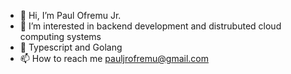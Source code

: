 - 👋 Hi, I’m Paul Ofremu Jr.
- 👀 I’m interested in backend development and distrubuted cloud computing systems
- 🌱 Typescript and Golang
- 📫 How to reach me pauljrofremu@gmail.com
